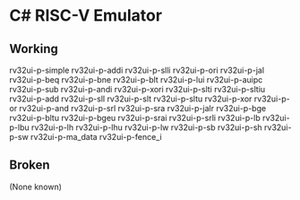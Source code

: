 # C# RISC-V Emulator

## Working
rv32ui-p-simple
rv32ui-p-addi
rv32ui-p-slli
rv32ui-p-ori
rv32ui-p-jal
rv32ui-p-beq
rv32ui-p-bne
rv32ui-p-blt
rv32ui-p-lui
rv32ui-p-auipc
rv32ui-p-sub
rv32ui-p-andi
rv32ui-p-xori
rv32ui-p-slti
rv32ui-p-sltiu
rv32ui-p-add
rv32ui-p-sll
rv32ui-p-slt
rv32ui-p-sltu
rv32ui-p-xor
rv32ui-p-or
rv32ui-p-and
rv32ui-p-srl
rv32ui-p-sra
rv32ui-p-jalr
rv32ui-p-bge
rv32ui-p-bltu
rv32ui-p-bgeu
rv32ui-p-srai
rv32ui-p-srli
rv32ui-p-lb
rv32ui-p-lbu
rv32ui-p-lh
rv32ui-p-lhu
rv32ui-p-lw
rv32ui-p-sb
rv32ui-p-sh
rv32ui-p-sw
rv32ui-p-ma_data
rv32ui-p-fence_i

## Broken

(None known)
